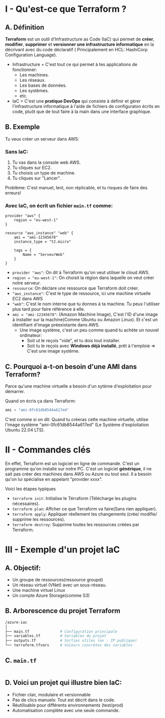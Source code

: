 # I - Qu'est-ce que __Terraform__ ?
## A. Définition
__Terraform__ est un outil d'Infrastructure as Code (IaC) qui permet de __créer__, __modifier__, __supprimer__ et __versionner une infrastructure informatique__ en la décrivant avec du code déclaratif ( Principalement en HCL: HashiCorp Configuration Language).
* Infrastructure = C'est tout ce qui permet à tes applications de fonctionner: 
	* Les machines.
	* Les réseaux.
	* Les bases de données.
	* Les systèmes.
	* etc.
* IaC = C'est une __pratique DevOps__ qui consiste à définir et gérer l'infrastructure informatique à l'aide de fichiers de configuraton écrits en code, pluôt que de tout faire à la main dans une interface graphique.

## B. Exemple
Tu veux créer un serveur dans AWS:
### Sans IaC:
1. Tu vas dans la console web AWS.
2. Tu cliques sur EC2.
3. Tu choisis un type de machine.
4. Tu cliques sur "Lancer".

Problème: C'est manuel, lent, non réplicable, et tu risques de faire des erreurs!

### Avec IaC, on écrit un fichier ``main.tf`` comme:
````hcl
provider "aws" {
	region = "eu-west-1"
}

resource "aws_instance" "web" {
	ami = "ami-12345678"
	instance_type = "t2.micro"

	tags = {
		Name = "ServeurWeb"
	}
}
````
* ``provider "aws"``: On dit à Terraform qu'on veut utiliser le cloud AWS.
* ``region = "eu-west-1"``: On choisit la région dans laquelle on veut créer notre serveur.
* ``ressource``: On déclare une ressource que Terraform doit créer.
* ``"aws_instance"``: C'est le type de ressource, ici une machine virtuelle EC2 dans AWS
* ``"web"``: C'est le nom interne que tu donnes à ta machine. Tu peux l'utiliser plus tard pour faire référence à elle.
* ``ami = "ami-12345678"``: (Amazon Machine Image), C'est l'ID d'une image à installer sur la machine(Comme Ubuntu ou Amazon Linux). Et c'est un identifiant d'image préexistante dans AWS.
	* Une image système, c'est un peu comme quand tu achète un nouvel ordinateur:
		* Soit ut le reçois "vide", et tu dois tout installer.
		* Soit tu le reçois avec __Windows déjà installé__, prêt à l'emploie => C'est une image système.

## C. Pourquoi a-t-on besoin d'une AMI dans Terraform?
Parce qu'une machine virtuelle a besoin d'un sytème d'exploitation pour démarrer.

Quand on écris ça dans Terraform:
````h
ami = "ami-0fc61db8544a617ed"
````
C'est comme si on dit: Quand tu créeras cette machine virtuelle, utilise l'image système "ami-0fc61db8544a617ed" (Le Système d'exploitation Ubuntu 22.04 LTS).


# II - Commandes clés
En effet, Terraform est un logiciel en ligne de commande. C'est un programme qu'on installe sur notre PC.
C'est un logiciel __générique__, il ne sait pas créer des machines dans AWS ou Azure ou tout seul. Il a besoin qu'on lui spécialise en appelant "provider xxxx".

Voici les étapes typiques
* ``terraform init``: Initialise le Térraform (Télécharge les plugins nécessaires).
* ``terraform plan``: Affcher ce que Terraform va faire(Sans rien appliquer).
* ``terraform apply``: Appliquer réellement les changements (crée/ modifie/ supprime les ressources).
* ``terraform destroy``: Supprime toutes les ressources créées par Terraform.

# III - Exemple d'un projet IaC
## A. Objectif:
* Un groupe de ressources(ressource groupd)
* Un réseau virtuel (VNet) avec un sous-réseau.
* Une machine virtuel Linux
* Un compte Azure Storage(comme S3)

## B. Arborescence du projet Terraform
````bash
/azure-iac
│
├── main.tf              # Configuration principale
├── variables.tf         # Variables du projet
├── outputs.tf           # Sorties utiles (ex : IP publique)
└── terraform.tfvars     # Valeurs concrètes des variables
````

## C. ``main.tf``
````hcl

````


## D. Voici un projet qui illustre bien IaC:
* Fichier clair, modulaire et versionnable
* Pas de clics manuels: Tout est décrit dans le code.
* Réutilisable pour différents environnements (test/prod)
* Automatisation complète avec une seule commande.


